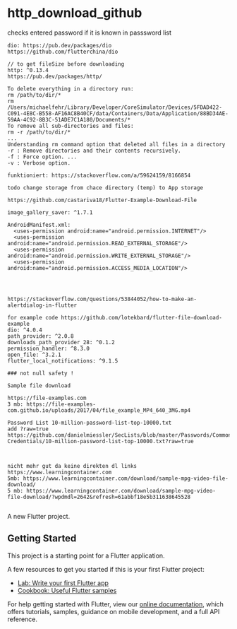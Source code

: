 # http_download_github

checks entered password if it is known in passsword list

```plaintext
dio: https://pub.dev/packages/dio
https://github.com/flutterchina/dio

// to get fileSize before downloading
http: ^0.13.4
https://pub.dev/packages/http/

To delete everything in a directory run: 
rm /path/to/dir/* 
rm /Users/michaelfehr/Library/Developer/CoreSimulator/Devices/5FDAD422-C091-4E8C-B558-AF16AC8B40CF/data/Containers/Data/Application/88BD34AE-59AA-4C92-8B3C-51ADE7C1A180/Documents/*
To remove all sub-directories and files: 
rm -r /path/to/dir/*
...
Understanding rm command option that deleted all files in a directory
-r : Remove directories and their contents recursively.
-f : Force option. ...
-v : Verbose option.
```

```plaintext
funktioniert: https://stackoverflow.com/a/59624159/8166854

todo change storage from chace directory (temp) to App storage

https://github.com/castariva18/Flutter-Example-Download-File

image_gallery_saver: ^1.7.1
```

```plaintext
AndroidManifest.xml:
  <uses-permission android:name="android.permission.INTERNET"/>
  <uses-permission android:name="android.permission.READ_EXTERNAL_STORAGE"/>
  <uses-permission android:name="android.permission.WRITE_EXTERNAL_STORAGE"/>
  <uses-permission android:name="android.permission.ACCESS_MEDIA_LOCATION"/>
  
  


```

```plaintext
https://stackoverflow.com/questions/53844052/how-to-make-an-alertdialog-in-flutter

```


```plaintext
for example code https://github.com/lotekbard/flutter-file-download-example
dio: ^4.0.4
path_provider: ^2.0.8
downloads_path_provider_28: ^0.1.2
permission_handler: ^8.3.0
open_file: ^3.2.1
flutter_local_notifications: ^9.1.5

### not null safety !
```

```plaintext
Sample file download

https://file-examples.com
3 mb: https://file-examples-com.github.io/uploads/2017/04/file_example_MP4_640_3MG.mp4

Password List 10-million-password-list-top-10000.txt
add ?raw=true
https://github.com/danielmiessler/SecLists/blob/master/Passwords/Common-Credentials/10-million-password-list-top-10000.txt?raw=true



nicht mehr gut da keine direkten dl links
https://www.learningcontainer.com
5mb: https://www.learningcontainer.com/download/sample-mpg-video-file-download/
5 mb: https://www.learningcontainer.com/download/sample-mpg-video-file-download/?wpdmdl=2642&refresh=61abbf18e5b311638645528


```

A new Flutter project.

## Getting Started

This project is a starting point for a Flutter application.

A few resources to get you started if this is your first Flutter project:

- [Lab: Write your first Flutter app](https://flutter.dev/docs/get-started/codelab)
- [Cookbook: Useful Flutter samples](https://flutter.dev/docs/cookbook)

For help getting started with Flutter, view our
[online documentation](https://flutter.dev/docs), which offers tutorials,
samples, guidance on mobile development, and a full API reference.
